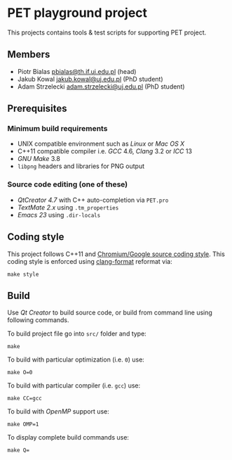 PET playground project
======================

This projects contains tools & test scripts for supporting PET project.

Members
-------

* Piotr Bialas <pbialas@th.if.uj.edu.pl> (head)
* Jakub Kowal <jakub.kowal@uj.edu.pl> (PhD student)
* Adam Strzelecki <adam.strzelecki@uj.edu.pl> (PhD student)

Prerequisites
-------------

### Minimum build requirements

* UNIX compatible environment such as *Linux* or *Mac OS X*
* C++11 compatible compiler i.e. *GCC* 4.6, *Clang* 3.2 or *ICC* 13
* *GNU Make* 3.8
* `libpng` headers and libraries for PNG output

### Source code editing (one of these)

* *QtCreator 4.7* with C++ auto-completion via `PET.pro`
* *TextMate 2.x* using `.tm_properties`
* *Emacs 23* using `.dir-locals`

Coding style
------------

This project follows C++11 and [Chromium/Google source coding
style](http://dev.chromium.org/developers/coding-style). This coding style is enforced using
[clang-format](http://clang.llvm.org/docs/ClangFormat.html) reformat via:

	make style

Build
-----

Use *Qt Creator* to build source code, or build from command line using following commands.

To build project file go into `src/` folder and type:

	make

To build with particular optimization (i.e. `0`) use:

	make O=0

To build with particular compiler (i.e. `gcc`) use:

	make CC=gcc

To build with *OpenMP* support use:

	make OMP=1

To display complete build commands use:

	make Q=
